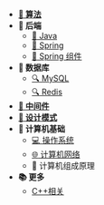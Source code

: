 <!-- 侧边栏 _sidebar.md -->

+ [**:blue_book: 算法**](/basic/algorithm/index.md)
+ **:green_book: 后端**
    + [:tea: Java](/basic/backend/java/index.md)
    + [:leaves: Spring](/basic/backend/spring/index.md)
    + [:palm_tree: Spring 组件](/basic/backend/spring-component/index.md)
+ **:ledger: 数据库**
    + [:mag: MySQL](/basic/database/mysql/index.md)
    + [:mag: Redis](/basic/database/redis/index.md)
+ [**:orange_book: 中间件**](/basic/middleware/index.md)
+ [**:art: 设计模式**](/basic/system-design/index.md)
+ **:notebook: 计算机基础**
    + [:computer: 操作系统](/basic/cs-basic/os/index.md)
    + [:globe_with_meridians: 计算机网络](/basic/cs-basic/network/index.md)
    + :floppy_disk: 计算机组成原理
+ **:books: 更多**
    + [C++相关](/wjl/README.md)

